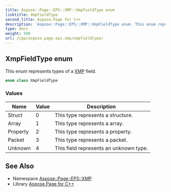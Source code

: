 ```yaml
---
title: Aspose::Page::EPS::XMP::XmpFieldType enum
linktitle: XmpFieldType
second_title: Aspose.Page for C++
description: 'Aspose::Page::EPS::XMP::XmpFieldType enum. This enum represents types of a XMP field in C++.'
type: docs
weight: 500
url: /cpp/aspose.page.eps.xmp/xmpfieldtype/
---
```

## XmpFieldType enum


This enum represents types of a [XMP](../) field.

```cpp
enum class XmpFieldType
```

### Values

| Name | Value | Description |
| --- | --- | --- |
| Struct | 0 | This type represents a structure. |
| Array | 1 | This type represents a array. |
| Property | 2 | This type represents a property. |
| Packet | 3 | This type represents a packet. |
| Unknown | 4 | This field represents an unknown type. |

## See Also

* Namespace [Aspose::Page::EPS::XMP](../)
* Library [Aspose.Page for C++](../../)

